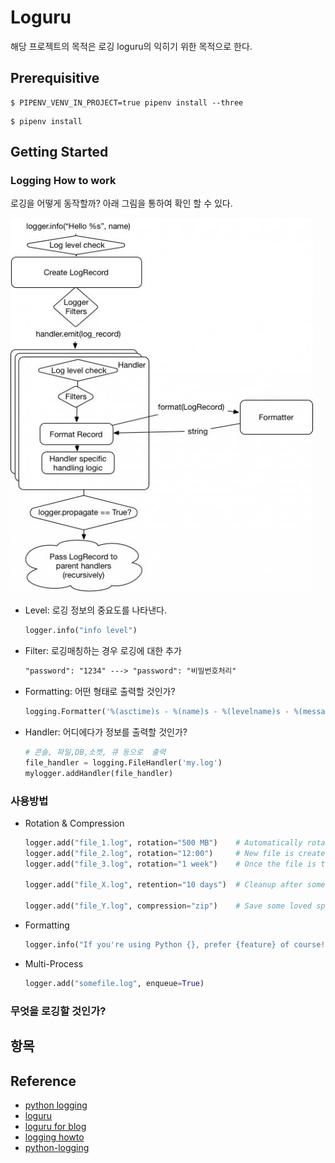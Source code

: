 # Loguru
해당 프로젝트의 목적은 로깅 loguru의 익히기 위한 목적으로 한다.


## Prerequisitive
```shell
$ PIPENV_VENV_IN_PROJECT=true pipenv install --three
```

```shell
$ pipenv install
```

## Getting Started

### Logging How to work
로깅을 어떻게 동작할까? 아래 그림을 통하여 확인 할 수 있다.

<img src="images/logging-process.jpeg">

- Level: 로깅 정보의 중요도를 나타낸다.
    ```python
    logger.info("info level")
    ```

- Filter: 로깅매칭하는 경우 로깅에 대한 추가
    ```txt
    "password": "1234" ---> "password": "비밀번호처리"
    ```

- Formatting: 어떤 형태로 출력할 것인가?
    ```python
    logging.Formatter('%(asctime)s - %(name)s - %(levelname)s - %(message)s')
    ```

- Handler: 어디에다가 정보를 출력할 것인가?
    ```python
    # 콘솔, 파일,DB,소켓, 큐 등으로  출력
    file_handler = logging.FileHandler('my.log')
    mylogger.addHandler(file_handler)
    ```

### 사용방법

- Rotation & Compression
    ```python
    logger.add("file_1.log", rotation="500 MB")    # Automatically rotate too big file
    logger.add("file_2.log", rotation="12:00")     # New file is created each day at noon
    logger.add("file_3.log", rotation="1 week")    # Once the file is too old, it's rotated

    logger.add("file_X.log", retention="10 days")  # Cleanup after some time

    logger.add("file_Y.log", compression="zip")    # Save some loved space
    ```

- Formatting
    ```python
    logger.info("If you're using Python {}, prefer {feature} of course!", 3.6, feature="f-strings")
    ```
- Multi-Process
    ```python
    logger.add("somefile.log", enqueue=True)
    ```


### 무엇을 로깅할 것인가?


**항목**
- 


## Reference
- [python logging](https://kimeuichan.github.io/posts/python-logging-with-loguru/)
- [loguru](https://loguru.readthedocs.io/en/stable/)
- [loguru for blog](https://kimeuichan.github.io/posts/python-logging-with-loguru/)
- [logging howto](https://docs.python.org/3.7/howto/logging.html)
- [python-logging](https://opensource.com/article/17/9/python-logging)
